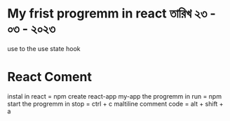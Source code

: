# My frist progremm in react তারিখ ২৩ - ০৩ - ২০২৩
use to the use state hook
# React Coment 
instal in react = npm create react-app my-app
the progremm in run = npm start
the progremm in stop = ctrl + c
maltiline comment code = alt + shift + a 
